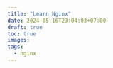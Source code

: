 ```yaml
---
title: "Learn Nginx"
date: 2024-05-16T23:04:03+07:00
draft: true
toc: true
images:
tags:
  - nginx
---
```


